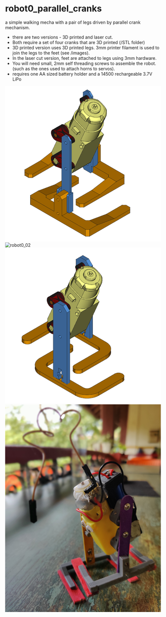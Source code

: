 # robot0_parallel_cranks
a simple walking mecha with a pair of legs driven by parallel crank mechanism.

- there are two versions - 3D printed and laser cut.
- Both require a set of four cranks that are 3D printed (/STL folder)
- 3D printed version uses 3D printed legs. 3mm printer filament is used to join the legs to the feet (see /images).
- In the laser cut version, feet are attached to legs using 3mm hardware.
- You will need small, 2mm self threading screws to assemble the robot. (such as the ones used to attach horns to servos).
- requires one AA sized battery holder and a 14500 rechargeable 3.7V LiPo

![robot0_01](/renders/robot0_01.png)
![robot0_02](/images/IMG_20220726_102901.jpg)
![robot0)03](/renders/robot0_04.png)
![robot0_04](/images/IMG_20220726_102943_Bokeh.jpg)
